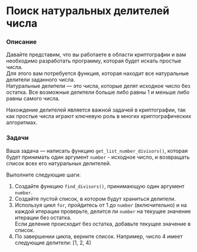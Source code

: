 # Поиск натуральных делителей числа

### Описание

Давайте представим, что вы работаете в области криптографии и вам необходимо разработать программу, которая будет искать простые числа.  
Для этого вам потребуется функция, которая находит все натуральные делители заданного числа.  
Натуральные делители — это числа, которые делят исходное число без остатка.
Все возможные делители больше либо равны 1 и меньше либо равны самого числа.

Нахождение делителей является важной задачей в криптографии, так как простые числа играют ключевую роль в многих криптографических алгоритмах.

### Задачи
Ваша задача — написать функцию `get_list_number_divisors()`, которая будет принимать один аргумент `number` - исходное число, и возвращать список всех его натуральных делителей.

Выполните следующие шаги:
1. Создайте функцию `find_divisors()`, принимающую один аргумент `number`.
2. Создайте пустой список, в котором будут храниться делители.
3. Используя цикл `for`, пройдитесь от 1 до `number` (включительно) и на каждой итерации проверьте, делится ли `number` на текущее значение итерации без остатка.  
   Если деление происходит без остатка, добавьте текущее значение в список.
4. По завершении цикла, верните список. 
   Например, число 4 имеет следующие делители: [1, 2, 4]
